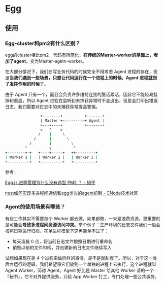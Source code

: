 # Egg

## 使用

### Egg-cluster和pm2有什么区别？

egg的cluster相比pm2，代码有所简化，**在传统的Master-worker的基础上，增加了agent**。变为Master-agetn-worker。

在大部分情况下，我们在写业务代码的时候完全不用考虑 Agent 进程的存在，但是**当我们遇到一些场景，只想让代码运行在一个进程上的时候，Agent 进程就到了发挥作用的时候**了。

由于 Agent 只有一个，而且会负责许多维持连接的脏活累活，因此它不能轻易挂掉和重启，所以 Agent 进程在监听到未捕获异常时不会退出，但是会打印出错误日志，我们需要对日志中的未捕获异常提高警惕。

``` bash
                +--------+          +-------+
                | Master +<-------->+ Agent |
                +---+----+          +-------+
                v   ^    v
               /    |     \
             /      |       \
           /        |         \
         ^          v          ^
+--------+-+   +----+-----+   ++---------+
| Worker 1 |   | Worker 2 |   | Worker 3 |
+----------+   +----------+   +----------+

```


参考：

[Egg.js 进程管理为什么没有选型 PM2 ？ - 知乎](https://www.zhihu.com/question/298718190/answer/511704261?from=singlemessage&isappinstalled=0&utm_medium=social&utm_oi=41809770184704&utm_source=wechat_session&s_r=0)

[nest如何实现多进程间通信和egg类似的agent机制 - CNode技术社区](https://cnodejs.org/topic/5b60495e58db3ccf66a450c6)

### Agent的使用场景有哪些？

有些工作其实不需要每个 Worker 都去做，如果都做，一来是浪费资源，更重要的是可能会**导致多进程间资源访问冲突**。举个例子：生产环境的日志文件我们一般会按照日期进行归档，在单进程模型下这再简单不过了：

- 每天凌晨 0 点，将当前日志文件按照日期进行重命名
- 销毁以前的文件句柄，并创建新的日志文件继续写入

试想如果现在是 4 个进程来做同样的事情，是不是就乱套了。所以，对于这一类后台运行的逻辑，我们希望将它们放到一个单独的进程上去执行，这个进程就叫 Agent Worker，简称 Agent。Agent 好比是 Master 给其他 Worker 请的一个『秘书』，它不对外提供服务，只给 App Worker 打工，专门处理一些公共事务。